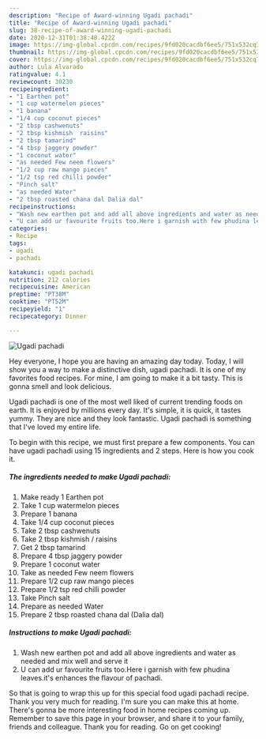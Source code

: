 ```yaml
---
description: "Recipe of Award-winning Ugadi pachadi"
title: "Recipe of Award-winning Ugadi pachadi"
slug: 38-recipe-of-award-winning-ugadi-pachadi
date: 2020-12-31T01:38:48.422Z
image: https://img-global.cpcdn.com/recipes/9fd020cacdbf6ee5/751x532cq70/ugadi-pachadi-recipe-main-photo.jpg
thumbnail: https://img-global.cpcdn.com/recipes/9fd020cacdbf6ee5/751x532cq70/ugadi-pachadi-recipe-main-photo.jpg
cover: https://img-global.cpcdn.com/recipes/9fd020cacdbf6ee5/751x532cq70/ugadi-pachadi-recipe-main-photo.jpg
author: Lula Alvarado
ratingvalue: 4.1
reviewcount: 30230
recipeingredient:
- "1 Earthen pot"
- "1 cup watermelon pieces"
- "1 banana"
- "1/4 cup coconut pieces"
- "2 tbsp cashwenuts"
- "2 tbsp kishmish  raisins"
- "2 tbsp tamarind"
- "4 tbsp jaggery powder"
- "1 coconut water"
- "as needed Few neem flowers"
- "1/2 cup raw mango pieces"
- "1/2 tsp red chilli powder"
- "Pinch salt"
- "as needed Water"
- "2 tbsp roasted chana dal Dalia dal"
recipeinstructions:
- "Wash new earthen pot and add all above ingredients and water as needed and mix well and serve it"
- "U can add ur favourite fruits too.Here i garnish with few phudina leaves.it&#39;s enhances the flavour of pachadi."
categories:
- Recipe
tags:
- ugadi
- pachadi

katakunci: ugadi pachadi 
nutrition: 212 calories
recipecuisine: American
preptime: "PT38M"
cooktime: "PT52M"
recipeyield: "1"
recipecategory: Dinner

---
```



![Ugadi pachadi](https://img-global.cpcdn.com/recipes/9fd020cacdbf6ee5/751x532cq70/ugadi-pachadi-recipe-main-photo.jpg)

Hey everyone, I hope you are having an amazing day today. Today, I will show you a way to make a distinctive dish, ugadi pachadi. It is one of my favorites food recipes. For mine, I am going to make it a bit tasty. This is gonna smell and look delicious.



Ugadi pachadi is one of the most well liked of current trending foods on earth. It is enjoyed by millions every day. It's simple, it is quick, it tastes yummy. They are nice and they look fantastic. Ugadi pachadi is something that I've loved my entire life.


To begin with this recipe, we must first prepare a few components. You can have ugadi pachadi using 15 ingredients and 2 steps. Here is how you cook it.

<!--inarticleads1-->

##### The ingredients needed to make Ugadi pachadi:

1. Make ready 1 Earthen pot
1. Take 1 cup watermelon pieces
1. Prepare 1 banana
1. Take 1/4 cup coconut pieces
1. Take 2 tbsp cashwenuts
1. Take 2 tbsp kishmish / raisins
1. Get 2 tbsp tamarind
1. Prepare 4 tbsp jaggery powder
1. Prepare 1 coconut water
1. Take as needed Few neem flowers
1. Prepare 1/2 cup raw mango pieces
1. Prepare 1/2 tsp red chilli powder
1. Take Pinch salt
1. Prepare as needed Water
1. Prepare 2 tbsp roasted chana dal (Dalia dal)




<!--inarticleads2-->

##### Instructions to make Ugadi pachadi:

1. Wash new earthen pot and add all above ingredients and water as needed and mix well and serve it
1. U can add ur favourite fruits too.Here i garnish with few phudina leaves.it&#39;s enhances the flavour of pachadi.




So that is going to wrap this up for this special food ugadi pachadi recipe. Thank you very much for reading. I'm sure you can make this at home. There's gonna be more interesting food in home recipes coming up. Remember to save this page in your browser, and share it to your family, friends and colleague. Thank you for reading. Go on get cooking!
